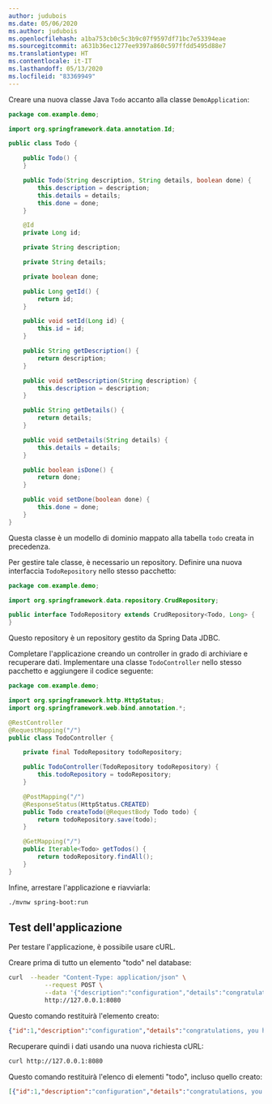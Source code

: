```yaml
---
author: judubois
ms.date: 05/06/2020
ms.author: judubois
ms.openlocfilehash: a1ba753cb0c5c3b9c07f9597df71bc7e53394eae
ms.sourcegitcommit: a631b36ec1277ee9397a860c597ffdd5495d88e7
ms.translationtype: HT
ms.contentlocale: it-IT
ms.lasthandoff: 05/13/2020
ms.locfileid: "83369949"
---
```

Creare una nuova classe Java `Todo` accanto alla classe `DemoApplication`:

```java
package com.example.demo;

import org.springframework.data.annotation.Id;

public class Todo {

    public Todo() {
    }

    public Todo(String description, String details, boolean done) {
        this.description = description;
        this.details = details;
        this.done = done;
    }

    @Id
    private Long id;

    private String description;

    private String details;

    private boolean done;

    public Long getId() {
        return id;
    }

    public void setId(Long id) {
        this.id = id;
    }

    public String getDescription() {
        return description;
    }

    public void setDescription(String description) {
        this.description = description;
    }

    public String getDetails() {
        return details;
    }

    public void setDetails(String details) {
        this.details = details;
    }

    public boolean isDone() {
        return done;
    }

    public void setDone(boolean done) {
        this.done = done;
    }
}
```

Questa classe è un modello di dominio mappato alla tabella `todo` creata in precedenza.

Per gestire tale classe, è necessario un repository. Definire una nuova interfaccia `TodoRepository` nello stesso pacchetto:

```java
package com.example.demo;

import org.springframework.data.repository.CrudRepository;

public interface TodoRepository extends CrudRepository<Todo, Long> {
}
```

Questo repository è un repository gestito da Spring Data JDBC.

Completare l'applicazione creando un controller in grado di archiviare e recuperare dati. Implementare una classe `TodoController` nello stesso pacchetto e aggiungere il codice seguente:

```java
package com.example.demo;

import org.springframework.http.HttpStatus;
import org.springframework.web.bind.annotation.*;

@RestController
@RequestMapping("/")
public class TodoController {

    private final TodoRepository todoRepository;

    public TodoController(TodoRepository todoRepository) {
        this.todoRepository = todoRepository;
    }

    @PostMapping("/")
    @ResponseStatus(HttpStatus.CREATED)
    public Todo createTodo(@RequestBody Todo todo) {
        return todoRepository.save(todo);
    }

    @GetMapping("/")
    public Iterable<Todo> getTodos() {
        return todoRepository.findAll();
    }
}
```

Infine, arrestare l'applicazione e riavviarla:

```bash
./mvnw spring-boot:run
```

## <a name="test-the-application"></a>Test dell'applicazione

Per testare l'applicazione, è possibile usare cURL.

Creare prima di tutto un elemento "todo" nel database:

```bash
curl  --header "Content-Type: application/json" \
          --request POST \
          --data '{"description":"configuration","details":"congratulations, you have set up JDBC correctly!","done": "true"}' \
          http://127.0.0.1:8080
```

Questo comando restituirà l'elemento creato:

```json
{"id":1,"description":"configuration","details":"congratulations, you have set up JDBC correctly!","done":true}
```

Recuperare quindi i dati usando una nuova richiesta cURL:

```bash
curl http://127.0.0.1:8080
```

Questo comando restituirà l'elenco di elementi "todo", incluso quello creato:

```json
[{"id":1,"description":"configuration","details":"congratulations, you have set up JDBC correctly!","done":true}]
```
